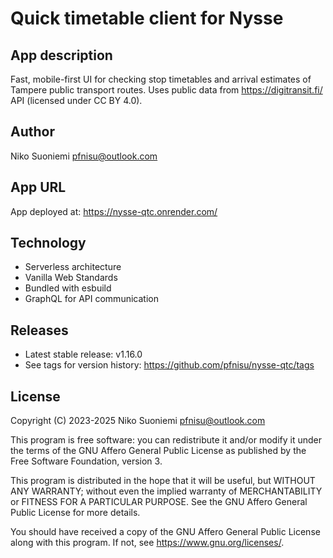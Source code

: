 # Quick timetable client for Nysse

## App description

Fast, mobile-first UI for checking stop timetables and arrival estimates of Tampere public transport routes. Uses public data from <https://digitransit.fi/> API (licensed under CC BY 4.0).

## Author

Niko Suoniemi <pfnisu@outlook.com>

## App URL

App deployed at: <https://nysse-qtc.onrender.com/>

## Technology

* Serverless architecture
* Vanilla Web Standards
* Bundled with esbuild
* GraphQL for API communication

## Releases

* Latest stable release: v1.16.0
* See tags for version history: <https://github.com/pfnisu/nysse-qtc/tags>

## License

Copyright (C) 2023-2025 Niko Suoniemi <pfnisu@outlook.com>

This program is free software: you can redistribute it and/or modify it under the terms of the GNU Affero General Public License as published by the Free Software Foundation, version 3.

This program is distributed in the hope that it will be useful, but WITHOUT ANY WARRANTY; without even the implied warranty of MERCHANTABILITY or FITNESS FOR A PARTICULAR PURPOSE. See the GNU Affero General Public License for more details.

You should have received a copy of the GNU Affero General Public License along with this program. If not, see <https://www.gnu.org/licenses/>.

